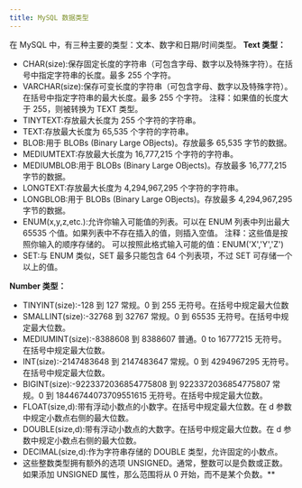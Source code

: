 ```yaml
---
title: MySQL 数据类型
---
```


在 MySQL 中，有三种主要的类型：文本、数字和日期/时间类型。
**Text 类型：**
* CHAR(size):保存固定长度的字符串（可包含字母、数字以及特殊字符）。在括号中指定字符串的长度。最多 255 个字符。
* VARCHAR(size):保存可变长度的字符串（可包含字母、数字以及特殊字符）。在括号中指定字符串的最大长度。最多 255 个字符。
注释：如果值的长度大于 255，则被转换为 TEXT 类型。
* TINYTEXT:存放最大长度为 255 个字符的字符串。
* TEXT:存放最大长度为 65,535 个字符的字符串。
* BLOB:用于 BLOBs (Binary Large OBjects)。存放最多 65,535 字节的数据。
* MEDIUMTEXT:存放最大长度为 16,777,215 个字符的字符串。
* MEDIUMBLOB:用于 BLOBs (Binary Large OBjects)。存放最多 16,777,215 字节的数据。
* LONGTEXT:存放最大长度为 4,294,967,295 个字符的字符串。
* LONGBLOB:用于 BLOBs (Binary Large OBjects)。存放最多 4,294,967,295 字节的数据。
* ENUM(x,y,z,etc.):允许你输入可能值的列表。可以在 ENUM 列表中列出最大 65535 个值。如果列表中不存在插入的值，则插入空值。
注释：这些值是按照你输入的顺序存储的。
可以按照此格式输入可能的值：ENUM('X','Y','Z')
* SET:与 ENUM 类似，SET 最多只能包含 64 个列表项，不过 SET 可存储一个以上的值。


**Number 类型：**
* TINYINT(size):-128 到 127 常规。0 到 255 无符号。在括号中规定最大位数
* SMALLINT(size):-32768 到 32767 常规。0 到 65535 无符号。在括号中规定最大位数。
* MEDIUMINT(size):-8388608 到 8388607 普通。0 to 16777215 无符号。在括号中规定最大位数。
* INT(size):-2147483648 到 2147483647 常规。0 到 4294967295 无符号。在括号中规定最大位数。
* BIGINT(size):-9223372036854775808 到 9223372036854775807 常规。0 到 18446744073709551615 无符号。在括号中规定最大位数。
* FLOAT(size,d):带有浮动小数点的小数字。在括号中规定最大位数。在 d 参数中规定小数点右侧的最大位数。
* DOUBLE(size,d):带有浮动小数点的大数字。在括号中规定最大位数。在 d 参数中规定小数点右侧的最大位数。
* DECIMAL(size,d):作为字符串存储的 DOUBLE 类型，允许固定的小数点。
*  这些整数类型拥有额外的选项 UNSIGNED。通常，整数可以是负数或正数。如果添加 UNSIGNED 属性，那么范围将从 0 开始，而不是某个负数。**


